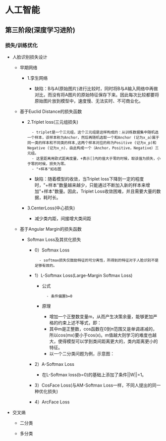 # 人工智能

## 第三阶段(深度学习进阶)

### 损失/训练优化

- 人脸识别损失设计

	- 早期网络

		- 1.孪生网络

			- 缺陷：B与A(原始图片)进行比较时，同时将B与A输入网络中再做对比，而没有将A图片的原始特征保存下来。因此每次比较都要将原始图片放到模型中，速度慢、无法实时、不可商业化。

	- 基于Euclid Distance的损失函数

		- 2.Triplet loss(三元组损失)

				- triplet是一个三元组，这个三元组是这样构成的：从训练数据集中随机选一个样本，该样本称为Anchor，然后再随机选取一个和Anchor (记为x_a)属于同一类的样本和不同类的样本,这两个样本对应的称为Positive (记为x_p)和Negative (记为x_n)，由此构成一个（Anchor，Positive，Negative）三元组。
				- 这里距离用欧式距离度量，+表示[]内的值大于零的时候，取该值为损失，小于零的时候，损失为零。
				- "+样本"如右图

			- 缺陷：随着模型的收敛，当Triplet loss下降到一定的程度时，"+样本"数量越来越少，只能通过不断加入新的样本来增加"+样本"数量。因此，Triplet Loss收敛困难，并且需要大量的数据，耗时长。

		- 3.CenterLoss(中心损失)

			- 减少类内距，间接增大类间距

	- 基于Angular Margin的损失函数

		- Softmax Loss及其优化损失

			- 0）Softmax Loss

					- softmax损失仅鼓励特征的可分离性，所得到的特征对于人脸识别不是足够有效的。

			- 1）L-Softmax Loss(Large-Margin Softmax Loss)

				- 公式

						- 条件偏置b=0

				- 原理

					- 增加一个正整数变量m，从而产生决策余量，能够更加严格的约束上述不等式，即：
					- 其中m是正整数，cos函数在0到π范围又是单调递减的，所以cos(mx)要小于cos(x)。m值越大则学习的难度也越大，使得模型可以学到类间距离更大的，类内距离更小的特征。
					- 以一个二分类问题为例，示意图：

			- 2）A-Softmax Loss

				- 在L-Softmax loss(b=0)的基础上添加了条件||W||=1。
			- 3）CosFace Loss(与AM-Softmax Loss一样，不同人提出的同一种优化损失)

			- 4）ArcFace Loss

- 交叉熵

	- 二分类

	- 多分类


